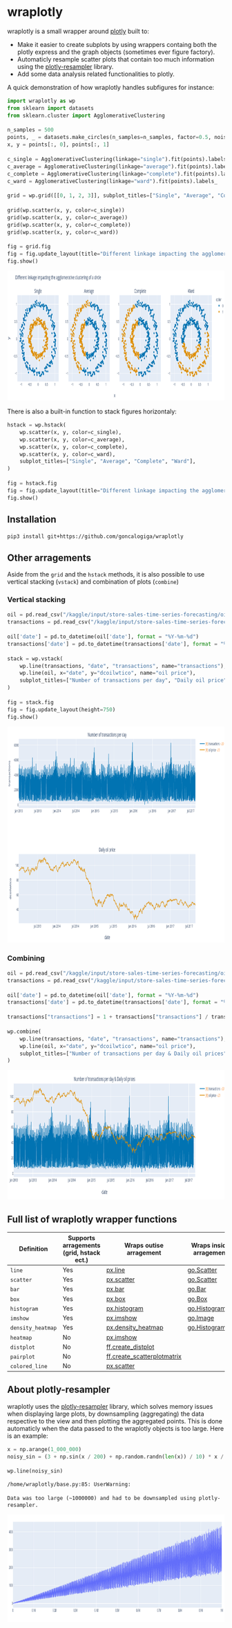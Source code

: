 # wraplotly

wraplotly is a small wrapper around [plotly](https://plotly.com/) built to:

* Make it easier to create subplots by using wrappers containg both the plotly express and the graph objects (sometimes ever figure factory).
* Automaticly resample scatter plots that contain too much information using the [plotly-resampler](https://github.com/predict-idlab/plotly-resampler) library.
* Add some data analysis related functionalities to plotly.

A quick demonstration of how wraplotly handles subfigures for instance:

```python
import wraplotly as wp
from sklearn import datasets
from sklearn.cluster import AgglomerativeClustering

n_samples = 500
points, _ = datasets.make_circles(n_samples=n_samples, factor=0.5, noise=0.05)
x, y = points[:, 0], points[:, 1]

c_single = AgglomerativeClustering(linkage="single").fit(points).labels_
c_average = AgglomerativeClustering(linkage="average").fit(points).labels_
c_complete = AgglomerativeClustering(linkage="complete").fit(points).labels_
c_ward = AgglomerativeClustering(linkage="ward").fit(points).labels_

grid = wp.grid([[0, 1, 2, 3]], subplot_titles=["Single", "Average", "Complete", "Ward"])

grid(wp.scatter(x, y, color=c_single))
grid(wp.scatter(x, y, color=c_average))
grid(wp.scatter(x, y, color=c_complete))
grid(wp.scatter(x, y, color=c_ward))

fig = grid.fig
fig = fig.update_layout(title="Different linkage impacting the agglomerative clustering of a circle")
fig.show()
```

<img src="images/first_grid.png" width="950" height="300" />

There is also a built-in function to stack figures horizontaly:

```python
hstack = wp.hstack(
    wp.scatter(x, y, color=c_single),
    wp.scatter(x, y, color=c_average),
    wp.scatter(x, y, color=c_complete),
    wp.scatter(x, y, color=c_ward),
    subplot_titles=["Single", "Average", "Complete", "Ward"],
)

fig = hstack.fig
fig = fig.update_layout(title="Different linkage impacting the agglomerative clustering of a circle")
fig.show()
```

## Installation

```bash
pip3 install git+https://github.com/goncalogiga/wraplotly
```

## Other arragements

Aside from the ```grid``` and the ```hstack``` methods, it is also possible to use vertical stacking (```vstack```) and combination of plots (```combine```)

### Vertical stacking

```python
oil = pd.read_csv("/kaggle/input/store-sales-time-series-forecasting/oil.csv")
transactions = pd.read_csv("/kaggle/input/store-sales-time-series-forecasting/transactions.csv")

oil['date'] = pd.to_datetime(oil['date'], format = "%Y-%m-%d")
transactions['date'] = pd.to_datetime(transactions['date'], format = "%Y-%m-%d")

stack = wp.vstack(
    wp.line(transactions, "date", "transactions", name="transactions"),
    wp.line(oil, x="date", y="dcoilwtico", name="oil price"),
    subplot_titles=["Number of transactions per day", "Daily oil price"]
)

fig = stack.fig
fig = fig.update_layout(height=750)
fig.show()
```

<img src="images/time_series.png" width="950" height="500" />


### Combining

```python
oil = pd.read_csv("/kaggle/input/store-sales-time-series-forecasting/oil.csv")
transactions = pd.read_csv("/kaggle/input/store-sales-time-series-forecasting/transactions.csv")

oil['date'] = pd.to_datetime(oil['date'], format = "%Y-%m-%d")
transactions['date'] = pd.to_datetime(transactions['date'], format = "%Y-%m-%d")

transactions["transactions"] = 1 + transactions["transactions"] / transactions["transactions"].max() * 100

wp.combine(
    wp.line(transactions, "date", "transactions", name="transactions"),
    wp.line(oil, x="date", y="dcoilwtico", name="oil price"),
    subplot_titles=["Number of transactions per day & Daily oil prices"]
)
```

<img src="images/comb_time_series.png" width="950" height="300" />

<!-- It is also possible to combine objects inside of a grid arragement by including multiple arguments in the grid call:

```python
from skimage import io
import wraplotly as wp
img = io.imread('https://upload.wikimedia.org/wikipedia/commons/thumb/0/00/Crab_Nebula.jpg/240px-Crab_Nebula.jpg')

grid = wp.grid([
    [0,1],
    [0,1],
])

red_channel   = img[:, :, 0].flatten()
green_channel = img[:, :, 1].flatten()
blue_channel  = img[:, :, 2].flatten()

grid(wp.imshow(img))
grid(wp.histogram(x=red_channel), wp.histogram(x=green_channel), wp.histogram(x=blue_channel))
grid.show()
```

<img src="images/complex_grid.png" width="800" height="250" /> -->

## Full list of wraplotly wrapper functions

|Definition|Supports arragements (grid, hstack ect.)| Wraps outise arragement | Wraps inside arragement |
| -------- | -------------------------------------- | ------------------------- | ------------------------- |
|```line```| Yes | [px.line](https://plotly.com/python-api-reference/generated/plotly.express.line.html) | [go.Scatter](https://plotly.com/python-api-reference/generated/plotly.graph_objects.Scatter.html) |
|```scatter```| Yes | [px.scatter](https://plotly.com/python-api-reference/generated/plotly.express.scatter.html) | [go.Scatter](https://plotly.com/python-api-reference/generated/plotly.graph_objects.Scatter.html) |
|```bar```| Yes | [px.bar](https://plotly.com/python-api-reference/generated/plotly.express.bar) | [go.Bar](https://plotly.com/python-api-reference/generated/plotly.graph_objects.Bar.html) |
|```box```| Yes | [px.box](https://plotly.com/python-api-reference/generated/plotly.express.box) | [go.Box](https://plotly.com/python-api-reference/generated/plotly.graph_objects.Box.html) |
|```histogram```| Yes | [px.histogram](https://plotly.com/python-api-reference/generated/plotly.express.histogram) | [go.Histogram](https://plotly.com/python-api-reference/generated/plotly.graph_objects.Histogram.html) |
|```imshow```| Yes | [px.imshow](https://plotly.com/python-api-reference/generated/plotly.express.imshow) | [go.Image](https://plotly.com/python-api-reference/generated/plotly.graph_objects.Image.html) |
|```density_heatmap```| Yes | [px.density_heatmap](https://plotly.com/python-api-reference/generated/plotly.express.density_heatmap) | [go.Histogram2d](https://plotly.com/python-api-reference/generated/plotly.graph_objects.Histogram2d.html) |
|```heatmap```| No | [px.imshow](https://plotly.com/python-api-reference/generated/plotly.express.imshow) | |
|```distplot```| No | [ff.create_distplot](https://plotly.github.io/plotly.py-docs/generated/plotly.figure_factory.create_distplot.html) | |
|```pairplot```| No | [ff.create_scatterplotmatrix](https://plotly.com/python-api-reference/generated/plotly.figure_factory.create_scatterplotmatrix.html) | |
|```colored_line``` | No | [px.scatter](https://plotly.com/python-api-reference/generated/plotly.express.scatter.html) | |

<!-- |```scatter```| px.scatter & go.Scatter | Yes |
|```bar```| px.bar & go.Bar | Yes |
|```box```| px.box & go.Box | Yes |
|```histogram```| px.histogram & go.Histogram | Yes |
|```imshow```| px.imshow & go.Image | Yes |
|```density_heatmap```| px.density_heatmap & go.Histogram2d | Yes |
|```heatmap``` | sns.heatmap | No |
|```distplot```| ff.create_distplot | No |
|```pairplot```| sns.pairplot | No |
|```colored_line```| px.scatter | No -->



## About plotly-resampler

wraplotly uses the [plotly-resampler](https://github.com/predict-idlab/plotly-resampler) library, which solves memory issues when displaying large plots, by downsampling (aggregating) the data respective to the view and then plotting the aggregated points. This is done automaticly when the data passed to the wraplotly objects is too large. Here is an example:

```python
x = np.arange(1_000_000)
noisy_sin = (3 + np.sin(x / 200) + np.random.randn(len(x)) / 10) * x / 1_000

wp.line(noisy_sin)
```

```
/home/wraplotly/base.py:85: UserWarning:

Data was too large (~1000000) and had to be downsampled using plotly-resampler.
```

<img src="images/large.png" width="900" height="250" />
